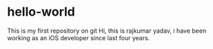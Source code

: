 # hello-world
This is my first repository on git
Hi, this is rajkumar yadav, i have been working as an iOS developer since last four years.
